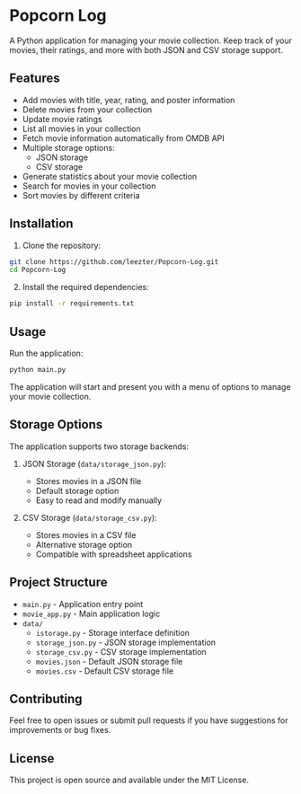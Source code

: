 # Popcorn Log

A Python application for managing your movie collection. Keep track of your movies, their ratings, and more with both JSON and CSV storage support.

## Features

- Add movies with title, year, rating, and poster information
- Delete movies from your collection
- Update movie ratings
- List all movies in your collection
- Fetch movie information automatically from OMDB API
- Multiple storage options:
  - JSON storage
  - CSV storage
- Generate statistics about your movie collection
- Search for movies in your collection
- Sort movies by different criteria

## Installation

1. Clone the repository:
```bash
git clone https://github.com/leezter/Popcorn-Log.git
cd Popcorn-Log
```

2. Install the required dependencies:
```bash
pip install -r requirements.txt
```

## Usage

Run the application:
```bash
python main.py
```

The application will start and present you with a menu of options to manage your movie collection.

## Storage Options

The application supports two storage backends:

1. JSON Storage (`data/storage_json.py`):
   - Stores movies in a JSON file
   - Default storage option
   - Easy to read and modify manually

2. CSV Storage (`data/storage_csv.py`):
   - Stores movies in a CSV file
   - Alternative storage option
   - Compatible with spreadsheet applications

## Project Structure

- `main.py` - Application entry point
- `movie_app.py` - Main application logic
- `data/`
  - `istorage.py` - Storage interface definition
  - `storage_json.py` - JSON storage implementation
  - `storage_csv.py` - CSV storage implementation
  - `movies.json` - Default JSON storage file
  - `movies.csv` - Default CSV storage file

## Contributing

Feel free to open issues or submit pull requests if you have suggestions for improvements or bug fixes.

## License

This project is open source and available under the MIT License. 